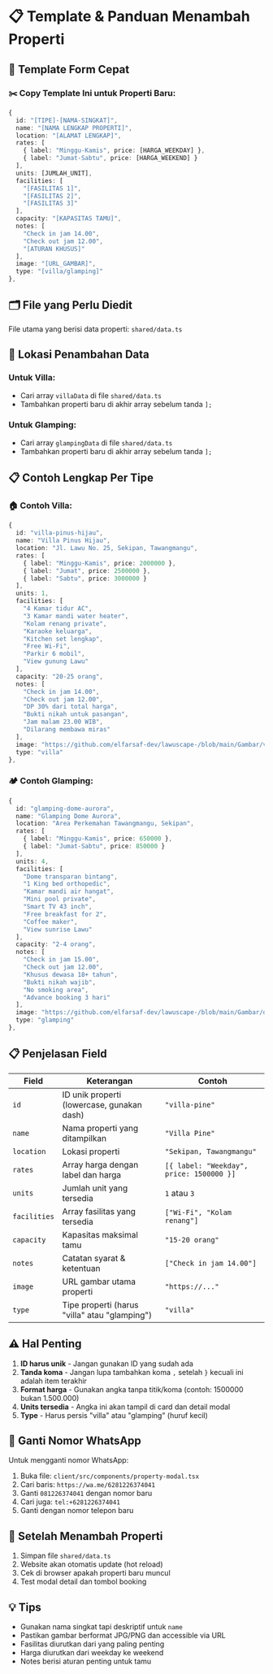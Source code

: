 # 📋 Template & Panduan Menambah Properti

## 🚀 Template Form Cepat

### ✂️ Copy Template Ini untuk Properti Baru:

```typescript
{
  id: "[TIPE]-[NAMA-SINGKAT]",
  name: "[NAMA LENGKAP PROPERTI]",
  location: "[ALAMAT LENGKAP]",
  rates: [
    { label: "Minggu-Kamis", price: [HARGA_WEEKDAY] },
    { label: "Jumat-Sabtu", price: [HARGA_WEEKEND] }
  ],
  units: [JUMLAH_UNIT],
  facilities: [
    "[FASILITAS 1]",
    "[FASILITAS 2]",
    "[FASILITAS 3]"
  ],
  capacity: "[KAPASITAS TAMU]",
  notes: [
    "Check in jam 14.00",
    "Check out jam 12.00",
    "[ATURAN KHUSUS]"
  ],
  image: "[URL_GAMBAR]",
  type: "[villa/glamping]"
},
```

## 🗂️ File yang Perlu Diedit

File utama yang berisi data properti: `shared/data.ts`

## 📍 Lokasi Penambahan Data

### Untuk Villa:
- Cari array `villaData` di file `shared/data.ts`
- Tambahkan properti baru di akhir array sebelum tanda `];`

### Untuk Glamping:
- Cari array `glampingData` di file `shared/data.ts`
- Tambahkan properti baru di akhir array sebelum tanda `];`

## 📋 Contoh Lengkap Per Tipe

### 🏠 Contoh Villa:
```typescript
{
  id: "villa-pinus-hijau",
  name: "Villa Pinus Hijau", 
  location: "Jl. Lawu No. 25, Sekipan, Tawangmangu",
  rates: [
    { label: "Minggu-Kamis", price: 2000000 },
    { label: "Jumat", price: 2500000 },
    { label: "Sabtu", price: 3000000 }
  ],
  units: 1,
  facilities: [
    "4 Kamar tidur AC",
    "3 Kamar mandi water heater",
    "Kolam renang private",
    "Karaoke keluarga",
    "Kitchen set lengkap",
    "Free Wi-Fi",
    "Parkir 6 mobil",
    "View gunung Lawu"
  ],
  capacity: "20-25 orang",
  notes: [
    "Check in jam 14.00",
    "Check out jam 12.00", 
    "DP 30% dari total harga",
    "Bukti nikah untuk pasangan",
    "Jam malam 23.00 WIB",
    "Dilarang membawa miras"
  ],
  image: "https://github.com/elfarsaf-dev/lawuscape-/blob/main/Gambar/villa-pinus.jpg?raw=true",
  type: "villa"
},
```

### 🏕️ Contoh Glamping:
```typescript
{
  id: "glamping-dome-aurora",
  name: "Glamping Dome Aurora",
  location: "Area Perkemahan Tawangmangu, Sekipan", 
  rates: [
    { label: "Minggu-Kamis", price: 650000 },
    { label: "Jumat-Sabtu", price: 850000 }
  ],
  units: 4,
  facilities: [
    "Dome transparan bintang",
    "1 King bed orthopedic",
    "Kamar mandi air hangat",
    "Mini pool private",
    "Smart TV 43 inch",
    "Free breakfast for 2",
    "Coffee maker",
    "View sunrise Lawu"
  ],
  capacity: "2-4 orang",
  notes: [
    "Check in jam 15.00",
    "Check out jam 12.00",
    "Khusus dewasa 18+ tahun", 
    "Bukti nikah wajib",
    "No smoking area",
    "Advance booking 3 hari"
  ],
  image: "https://github.com/elfarsaf-dev/lawuscape-/blob/main/Gambar/dome-aurora.jpg?raw=true",
  type: "glamping"
},
```

## 📋 Penjelasan Field

| Field | Keterangan | Contoh |
|-------|------------|--------|
| `id` | ID unik properti (lowercase, gunakan dash) | `"villa-pine"` |
| `name` | Nama properti yang ditampilkan | `"Villa Pine"` |
| `location` | Lokasi properti | `"Sekipan, Tawangmangu"` |
| `rates` | Array harga dengan label dan harga | `[{ label: "Weekday", price: 1500000 }]` |
| `units` | Jumlah unit yang tersedia | `1` atau `3` |
| `facilities` | Array fasilitas yang tersedia | `["Wi-Fi", "Kolam renang"]` |
| `capacity` | Kapasitas maksimal tamu | `"15-20 orang"` |
| `notes` | Catatan syarat & ketentuan | `["Check in jam 14.00"]` |
| `image` | URL gambar utama properti | `"https://..."` |
| `type` | Tipe properti (harus "villa" atau "glamping") | `"villa"` |

## ⚠️ Hal Penting

1. **ID harus unik** - Jangan gunakan ID yang sudah ada
2. **Tanda koma** - Jangan lupa tambahkan koma `,` setelah `}` kecuali ini adalah item terakhir
3. **Format harga** - Gunakan angka tanpa titik/koma (contoh: 1500000 bukan 1.500.000)
4. **Units tersedia** - Angka ini akan tampil di card dan detail modal
5. **Type** - Harus persis "villa" atau "glamping" (huruf kecil)

## 📱 Ganti Nomor WhatsApp

Untuk mengganti nomor WhatsApp:

1. Buka file: `client/src/components/property-modal.tsx`
2. Cari baris: `https://wa.me/6281226374041`
3. Ganti `081226374041` dengan nomor baru
4. Cari juga: `tel:+6281226374041`
5. Ganti dengan nomor telepon baru

## 🔄 Setelah Menambah Properti

1. Simpan file `shared/data.ts`
2. Website akan otomatis update (hot reload)
3. Cek di browser apakah properti baru muncul
4. Test modal detail dan tombol booking

## 💡 Tips

- Gunakan nama singkat tapi deskriptif untuk `name`
- Pastikan gambar berformat JPG/PNG dan accessible via URL
- Fasilitas diurutkan dari yang paling penting
- Harga diurutkan dari weekday ke weekend
- Notes berisi aturan penting untuk tamu